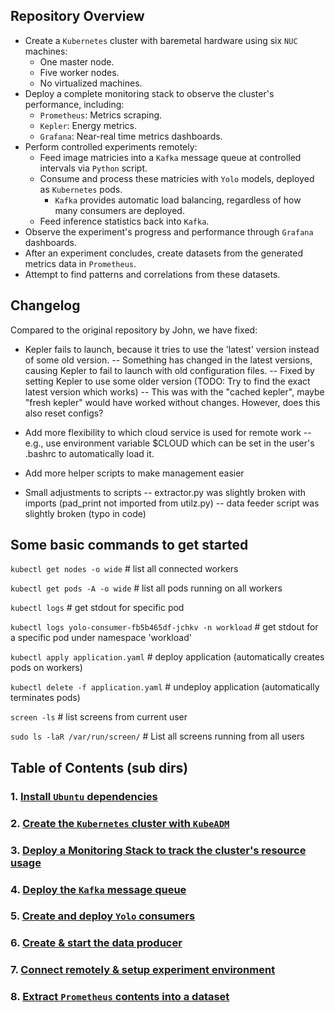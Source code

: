 ## Repository Overview

- Create a `Kubernetes` cluster with baremetal hardware using six `NUC` machines:
    - One master node.
    - Five worker nodes.
    - No virtualized machines.
- Deploy a complete monitoring stack to observe the cluster's performance, including:
    - `Prometheus`: Metrics scraping.
    - `Kepler`: Energy metrics.
    - `Grafana`: Near-real time metrics dashboards.
- Perform controlled experiments remotely:
    - Feed image matricies into a `Kafka` message queue at controlled intervals via `Python` script.
    - Consume and process these matricies with `Yolo` models, deployed as `Kubernetes` pods.
        - `Kafka` provides automatic load balancing, regardless of how many consumers are deployed.
    - Feed inference statistics back into `Kafka`.
- Observe the experiment's progress and performance through `Grafana` dashboards.
- After an experiment concludes, create datasets from the generated metrics data in `Prometheus`.
- Attempt to find patterns and correlations from these datasets.

## Changelog
Compared to the original repository by John, we have fixed:

- Kepler fails to launch, because it tries to use the 'latest' version instead of some old version.
-- Something has changed in the latest versions, causing Kepler to fail to launch with old configuration files.
-- Fixed by setting Kepler to use some older version (TODO: Try to find the exact latest version which works)
-- This was with the "cached kepler", maybe "fresh kepler" would have worked without changes. However, does this also reset configs?

- Add more flexibility to which cloud service is used for remote work
-- e.g., use environment variable $CLOUD which can be set in the user's .bashrc to automatically load it.

- Add more helper scripts to make management easier

- Small adjustments to scripts
-- extractor.py was slightly broken with imports (pad_print not imported from utilz.py)
-- data feeder script was slightly broken (typo in code)

## Some basic commands to get started

`kubectl get nodes -o wide`  # list all connected workers

`kubectl get pods -A -o wide`  # list all pods running on all workers

`kubectl logs`   # get stdout for specific pod

`kubectl logs yolo-consumer-fb5b465df-jchkv -n workload`  # get stdout for a specific pod under namespace 'workload'

`kubectl apply application.yaml`  # deploy application (automatically creates pods on workers)

`kubectl delete -f application.yaml`  # undeploy application (automatically terminates pods)

`screen -ls`  # list screens from current user

`sudo ls -laR /var/run/screen/`  # List all screens running from all users


<!-- ########################################################################################################## -->
## Table of Contents (sub dirs)

<!-- ########################################################################################################## -->
### 1. [Install `Ubuntu` dependencies](#)

<!-- ########################################################################################################## -->
### 2. [Create the `Kubernetes` cluster with `KubeADM`](#)

<!-- ########################################################################################################## -->
### 3. [Deploy a Monitoring Stack to track the cluster's resource usage](#)

<!-- ########################################################################################################## -->
### 4. [Deploy the `Kafka` message queue](#)

<!-- ########################################################################################################## -->
### 5. [Create and deploy `Yolo` consumers](#)

<!-- ########################################################################################################## -->
### 6. [Create & start the data producer](#)

<!-- ########################################################################################################## -->
### 7. [Connect remotely & setup experiment environment](#)

<!-- ########################################################################################################## -->
### 8. [Extract `Prometheus` contents into a dataset](#)
